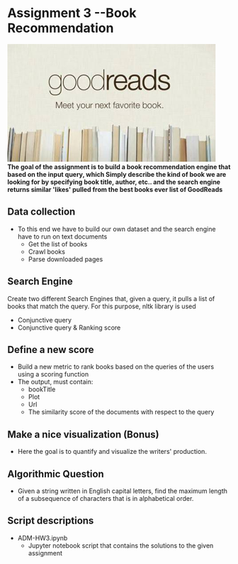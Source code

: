 # Assignment 3  --Book Recommendation
![](images/goodrreads.jpg)<br/>
**The goal of the assignment is to build a book recommendation engine that based on the input query, which Simply describe the kind of book we are looking for by specifying book title, author, etc.. and the search engine returns similar 'likes' pulled from the best books ever list of GoodReads**

## Data collection
- To this end we have to build our own dataset and the search engine have to run on text documents
  - Get the list of books
  - Crawl books
  - Parse downloaded pages

## Search Engine
Create two different Search Engines that, given a query, it pulls a list of books that match the query. For this purpose, nltk library is used
- Conjunctive query
- Conjunctive query & Ranking score

## Define a new score
-  Build a new metric to rank books based on the queries of the users using a scoring function
- The output, must contain:
  -	bookTitle
  - Plot
  - Url
  - The similarity score of the documents with respect to the query

## Make a nice visualization (Bonus)
- Here the goal is to quantify and visualize the writers' production.

## Algorithmic Question
- Given a string written in English capital letters, find the maximum length of a subsequence of characters that is in alphabetical order.

## Script descriptions
- ADM-HW3.ipynb
  - Jupyter notebook script that contains the solutions to the given assignment 
